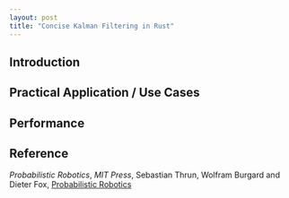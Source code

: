 ```yaml
---
layout: post
title: "Concise Kalman Filtering in Rust"
---
```


## Introduction

## Practical Application / Use Cases

## Performance


## Reference

*Probabilistic Robotics*, *MIT Press*, Sebastian Thrun, Wolfram Burgard and Dieter Fox, [Probabilistic Robotics](http://probabilistic-robotics.org/)
